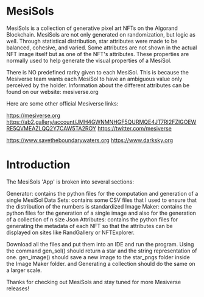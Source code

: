 # MesiSols
MesiSols is a collection of generative pixel art NFTs on the Algorand Blockchain. MesiSols are not only generated on randomization, but logic as well. Through statistical distribution, star attributes were made to be balanced, cohesive, and varied. Some attributes are not shown in the actual NFT image itself but as one of the NFT's attributes. These properties are normally used to help generate the visual properties of a MesiSol.

There is NO predefined rarity given to each MesiSol. This is because the Mesiverse team wants each MesiSol to have an ambiguous value only perceived by the holder. Information about the different attributes can be found on our website: mesiverse.org

Here are some other official Mesiverse links:

https://mesiverse.org
https://ab2.gallery/account/JMH4GWNMNHGF5QURMQE4JT7RI2FZIGOEWRE5QVMEAZLQQ2Y7CAW5TA2ROY
https://twitter.com/mesiverse

https://www.savetheboundarywaters.org
https://www.darksky.org

# Introduction
The MesiSols 'App' is broken into several sections:

Generator: contains the python files for the computation and generation of a single MesiSol
Data Sets: contains some CSV files that I used to ensure that the distribution of the numbers is standardized
Image Maker: contains the python files for the generation of a single image and also for the generation of a collection of n size
Json Attributes: contains the python files for generating the metadata of each NFT so that the attributes can be displayed on
                 sites like RandGallery or NFTExplorer.

Download all the files and put them into an IDE and run the program. Using the command gen_sol() should return a star and the string
representation of one. gen_image() should save a new image to the star_pngs folder inside the Image Maker folder. and Generating a
collection should do the same on a larger scale.

Thanks for checking out MesiSols and stay tuned for more Mesiverse releases!
